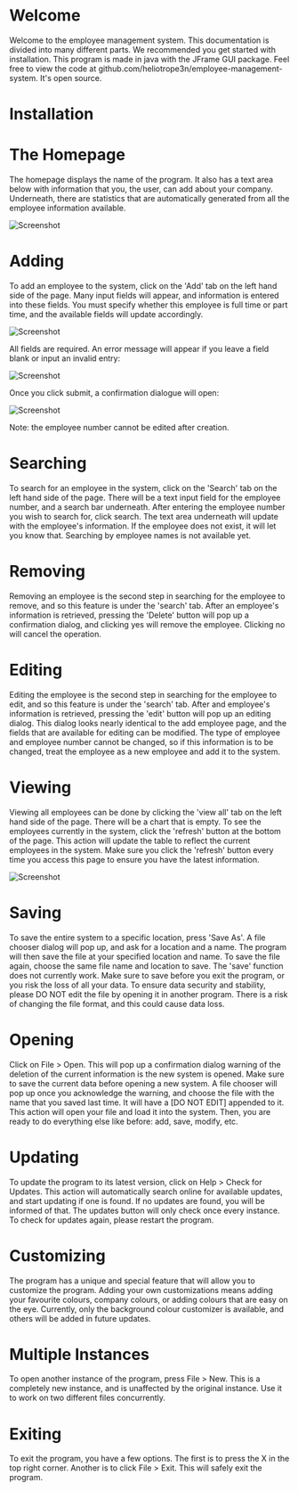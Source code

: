 <link rel="shortcut icon" type="image/png" href="{{ site.url }}/employee-management-system/favicon.png">

# Welcome

Welcome to the employee management system. This documentation is divided into many different parts. We recommended you get started with installation. This program is made in java with the JFrame GUI package. Feel free to view the code at github.com/heliotrope3n/employee-management-system. It's open source.

# Installation

# The Homepage

The homepage displays the name of the program. It also has a text area below with information that you, the user, can add about your company. Underneath, there are statistics that are automatically generated from all the employee information available. 

![Screenshot](https://heliotrope3n.github.io/employee-management-system/home.png)

# Adding

To add an employee to the system, click on the 'Add' tab on the left hand side of the page. Many input fields will appear, and information is entered into these fields. You must specify whether this employee is full time or part time, and the available fields will update accordingly. 

![Screenshot](https://heliotrope3n.github.io/employee-management-system/add.png)

All fields are required. An error message will appear if you leave a field blank or input an invalid entry:

![Screenshot](https://heliotrope3n.github.io/employee-management-system/adderror.png)

Once you click submit, a confirmation dialogue will open:

![Screenshot](https://heliotrope3n.github.io/employee-management-system/addconfirm.png)

Note: the employee number cannot be edited after creation.


# Searching

To search for an employee in the system, click on the 'Search' tab on the left hand side of the page. There will be a text input field for the employee number, and a search bar underneath. After entering the employee number you wish to search for, click search. The text area underneath will update with the employee's information. If the employee does not exist, it will let you know that. Searching by employee names is not available yet.

# Removing

Removing an employee is the second step in searching for the employee to remove, and so this feature is under the 'search' tab. After an employee's information is retrieved, pressing the 'Delete' button will pop up a confirmation dialog, and clicking yes will remove the employee. Clicking no will cancel the operation.

# Editing

Editing the employee is the second step in searching for the employee to edit, and so this feature is under the 'search' tab. After and employee's information is retrieved, pressing the 'edit' button will pop up an editing dialog. This dialog looks nearly identical to the add employee page, and the fields that are available for editing can be modified. The type of employee and employee number cannot be changed, so if this information is to be changed, treat the employee as a new employee and add it to the system.

# Viewing

Viewing all employees can be done by clicking the 'view all' tab on the left hand side of the page. There will be a chart that is empty. To see the employees currently in the system, click the 'refresh' button at the bottom of the page. This action will update the table to reflect the current employees in the system. Make sure you click the 'refresh' button every time you access this page to ensure you have the latest information.

![Screenshot](https://heliotrope3n.github.io/employee-management-system/viewall.png)

# Saving

To save the entire system to a specific location, press 'Save As'. A file chooser dialog will pop up, and ask for a location and a name. The program will then save the file at your specified location and name. To save the file again, choose the same file name and location to save. The 'save' function does not currently work. Make sure to save before you exit the program, or you risk the loss of all your data. To ensure data security and stability, please DO NOT edit the file by opening it in another program. There is a risk of changing the file format, and this could cause data loss.

# Opening

Click on File > Open. This will pop up a confirmation dialog warning of the deletion of the current information is the new system is opened. Make sure to save the current data before opening a new system. A file chooser will pop up once you acknowledge the warning, and choose the file with the name that you saved last time. It will have a [DO NOT EDIT] appended to it. This action will open your file and load it into the system. Then, you are ready to do everything else like before: add, save, modify, etc.

# Updating

To update the program to its latest version, click on Help > Check for Updates. This action will automatically search online for available updates, and start updating if one is found. If no updates are found, you will be informed of that. The updates button will only check once every instance. To check for updates again, please restart the program.

# Customizing

The program has a unique and special feature that will allow you to customize the program. Adding your own customizations means adding your favourite colours, company colours, or adding colours that are easy on the eye. Currently, only the background colour customizer is available, and others will be added in future updates.

# Multiple Instances

To open another instance of the program, press File > New. This is a completely new instance, and is unaffected by the original instance. Use it to work on two different files concurrently.

# Exiting

To exit the program, you have a few options. The first is to press the X in the top right corner. Another is to click File > Exit. This will safely exit the program.
